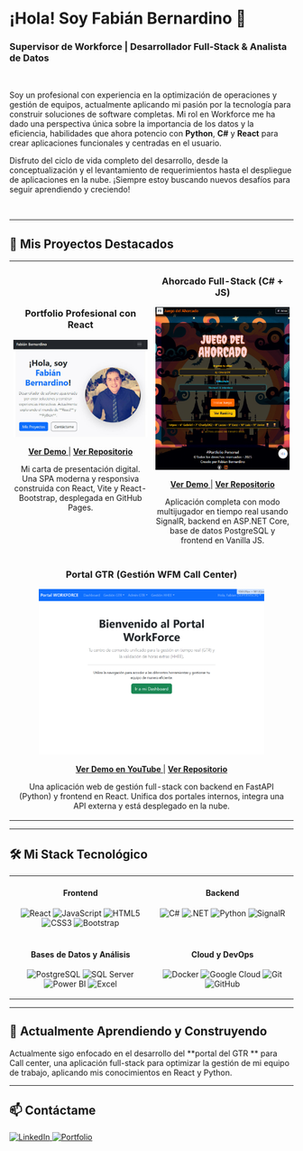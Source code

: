 # ¡Hola! Soy Fabián Bernardino 👋

### Supervisor de Workforce | Desarrollador Full-Stack & Analista de Datos

<br>

Soy un profesional con experiencia en la optimización de operaciones y gestión de equipos, actualmente aplicando mi pasión por la tecnología para construir soluciones de software completas. Mi rol en Workforce me ha dado una perspectiva única sobre la importancia de los datos y la eficiencia, habilidades que ahora potencio con **Python**, **C#** y **React** para crear aplicaciones funcionales y centradas en el usuario.

Disfruto del ciclo de vida completo del desarrollo, desde la conceptualización y el levantamiento de requerimientos hasta el despliegue de aplicaciones en la nube. ¡Siempre estoy buscando nuevos desafíos para seguir aprendiendo y creciendo!

<br>

---

## 🚀 Mis Proyectos Destacados

<table>
  <tr>
    <td width="50%">
      <h3 align="center">Portfolio Profesional con React</h3>
      <div align="center">
        <a href="https://github.com/Charlydk/Portfolio_personal" target="_blank">
          <img src="https://raw.githubusercontent.com/Charlydk/Portfolio_personal/main/public/images/portfolio-web.png" width="400" alt="Portfolio Screenshot">
        </a>
        <p>
          <a href="https://charlydk.github.io/Portfolio_personal/" target="_blank">
            <b>Ver Demo</b>
          </a>
          |
          <a href="https://github.com/Charlydk/Portfolio_personal" target="_blank">
            <b>Ver Repositorio</b>
          </a>
        </p>
        <p>
          Mi carta de presentación digital. Una SPA moderna y responsiva construida con React, Vite y React-Bootstrap, desplegada en GitHub Pages.
        </p>
      </div>
    </td>
    <td width="50%">
      <h3 align="center">Ahorcado Full-Stack (C# + JS)</h3>
      <div align="center">
        <a href="https://github.com/Charlydk/ahorcado-game" target="_blank">
          <img src="https://github.com/Charlydk/ahorcado-game/blob/main/frontend/img/screenshot.png?raw=true" width="400" alt="Ahorcado Screenshot">
        </a>
        <p>
          <a href="https://charlydk.github.io/ahorcado-game/frontend/" target="_blank">
            <b>Ver Demo</b>
          </a>
          |
          <a href="https://github.com/Charlydk/ahorcado-game" target="_blank">
            <b>Ver Repositorio</b>
          </a>
        </p>
        <p>
          Aplicación completa con modo multijugador en tiempo real usando SignalR, backend en ASP.NET Core, base de datos PostgreSQL y frontend en Vanilla JS.
        </p>
      </div>
    </td>
  </tr>
  <tr>
    <td colspan="2">
      <h3 align="center">Portal GTR (Gestión WFM Call Center)</h3>
      <div align="center">
        <a href="https://github.com/Charlydk/Portal_GTR_Publico" target="_blank">
          <img src="https://raw.githubusercontent.com/Charlydk/Portal_GTR_Publico/main/frontend/portal-gtr-frontend/src/assets/captura_inicio_pgtr_v2.png" width="400" alt="Portal GTR Demo">
        </a>
        <p>
          <a href="https://www.youtube.com/watch?v=uklBd_Zh-Wo" target="_blank"> <b>Ver Demo en YouTube</b>
          </a>
          |
          <a href="https://github.com/Charlydk/Portal_GTR_Publico" target="_blank">
            <b>Ver Repositorio</b>
          </a>
        </p>
        <p>
          Una aplicación web de gestión full-stack con backend en FastAPI (Python) y frontend en React. Unifica dos portales internos, integra una API externa y está desplegado en la nube.
        </p>
      </div>
    </td>
  </tr>
</table>

---

## 🛠️ Mi Stack Tecnológico

<table>
  <tr>
    <td valign="top" width="50%">
      <h4 align="center">Frontend</h4>
      <p align="center">
        <img src="https://img.shields.io/badge/React-61DAFB?style=for-the-badge&logo=react&logoColor=black" alt="React">
        <img src="https://img.shields.io/badge/JavaScript-F7DF1E?style=for-the-badge&logo=javascript&logoColor=black" alt="JavaScript">
        <img src="https://img.shields.io/badge/HTML5-E34F26?style=for-the-badge&logo=html5&logoColor=white" alt="HTML5">
        <img src="https://img.shields.io/badge/CSS3-1572B6?style=for-the-badge&logo=css3&logoColor=white" alt="CSS3">
        <img src="https://img.shields.io/badge/Bootstrap-7952B3?style=for-the-badge&logo=bootstrap&logoColor=white" alt="Bootstrap">
      </p>
    </td>
    <td valign="top" width="50%">
      <h4 align="center">Backend</h4>
      <p align="center">
        <img src="https://img.shields.io/badge/C%23-239120?style=for-the-badge&logo=c-sharp&logoColor=white" alt="C#">
        <img src="https://img.shields.io/badge/.NET-512BD4?style=for-the-badge&logo=dotnet&logoColor=white" alt=".NET">
        <img src="https://img.shields.io/badge/Python-3776AB?style=for-the-badge&logo=python&logoColor=white" alt="Python">
        <img src="https://img.shields.io/badge/SignalR-000000?style=for-the-badge&logo=dotnet&logoColor=white" alt="SignalR">
      </p>
    </td>
  </tr>
  <tr>
    <td valign="top" width="50%">
      <h4 align="center">Bases de Datos y Análisis</h4>
      <p align="center">
        <img src="https://img.shields.io/badge/PostgreSQL-4169E1?style=for-the-badge&logo=postgresql&logoColor=white" alt="PostgreSQL">
        <img src="https://img.shields.io/badge/Microsoft_SQL_Server-CC2927?style=for-the-badge&logo=microsoft-sql-server&logoColor=white" alt="SQL Server">
        <img src="https://img.shields.io/badge/Power%20BI-F2C811?style=for-the-badge&logo=power-bi&logoColor=black" alt="Power BI">
        <img src="https://img.shields.io/badge/Microsoft_Excel-217346?style=for-the-badge&logo=microsoft-excel&logoColor=white" alt="Excel">
      </p>
    </td>
    <td valign="top" width="50%">
      <h4 align="center">Cloud y DevOps</h4>
      <p align="center">
        <img src="https://img.shields.io/badge/Docker-2496ED?style=for-the-badge&logo=docker&logoColor=white" alt="Docker">
        <img src="https://img.shields.io/badge/Google_Cloud-4285F4?style=for-the-badge&logo=google-cloud&logoColor=white" alt="Google Cloud">
        <img src="https://img.shields.io/badge/Git-F05032?style=for-the-badge&logo=git&logoColor=white" alt="Git">
        <img src="https://img.shields.io/badge/GitHub-181717?style=for-the-badge&logo=github&logoColor=white" alt="GitHub">
      </p>
    </td>
  </tr>
</table>

---

## 🌱 Actualmente Aprendiendo y Construyendo

Actualmente sigo enfocado en el desarrollo del **portal del GTR ** para Call center, una aplicación full-stack para optimizar la gestión de mi equipo de trabajo, aplicando mis conocimientos en React y Python.

---

## 📫 Contáctame

<p align="left">
  <a href="https://www.linkedin.com/in/fabian-bernardino/" target="_blank">
    <img src="https://img.shields.io/badge/LinkedIn-0077B5?style=for-the-badge&logo=linkedin&logoColor=white" alt="LinkedIn">
  </a>
  <a href="https://charlydk.github.io/Portfolio_personal/" target="_blank">
    <img src="https://img.shields.io/badge/Mi_Portfolio-00d4ff?style=for-the-badge&logo=react&logoColor=black" alt="Portfolio">
  </a>
</p>
